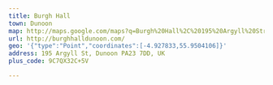 ```yaml
---
title: Burgh Hall
town: Dunoon
map: http://maps.google.com/maps?q=Burgh%20Hall%2C%20195%20Argyll%20Street%2C%20Dunoon%2C%20GB%2C%20PA23%207DE
url: http://burghhalldunoon.com/
geo: '{"type":"Point","coordinates":[-4.927833,55.9504106]}'
address: 195 Argyll St, Dunoon PA23 7DD, UK
plus_code: 9C7QX32C+5V

---
```



